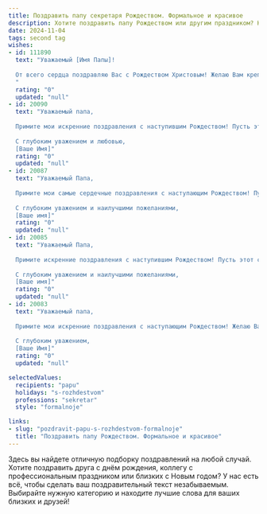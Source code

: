 ```yaml
---
title: Поздравить папу секретаря Рождеством. Формальное и красивое
description: Хотите поздравить папу Рождеством или другим праздником? Наш ИИ создаст незабываемое поздравление, а вы обязательно выделитесь среди других.  
date: 2024-11-04
tags: second tag
wishes:
- id: 111890
  text: "Уважаемый [Имя Папы]!
  
  От всего сердца поздравляю Вас с Рождеством Христовым! Желаю Вам крепкого здоровья, мира, добра и благополучия в Новом году. Пусть Ваша жизнь будет наполнена радостью, успехом в работе секретаря и теплом семейного очага.  Христос родился!
  "
  rating: "0"
  updated: "null"
- id: 20090
  text: "Уважаемый папа,
  
  Примите мои искренние поздравления с наступившим Рождеством! Пусть этот светлый праздник принесет в нашу жизнь радость, мир и благополучие. Желаю Вам крепкого здоровья, счастливых моментов и успехов в работе. Пусть Ваша профессиональная деятельность, как секретарь, будет оцененна по достоинству, а Ваши усилия приведут к новым достижениям.
  
  С глубоким уважением и любовью,
  [Ваше Имя]"
  rating: "0"
  updated: "null"
- id: 20087
  text: "Уважаемый Папа,
  
  Примите мои самые сердечные поздравления с наступающим Рождеством! Пусть этот светлый праздник принесет в Ваш дом не только радость и тепло, но и новые успехи в Вашей профессиональной деятельности. Желаю Вам крепкого здоровья, благополучия и счастливых моментов, которые Вы сможете разделить с близкими. Пусть каждый день будет наполнен радостью и гармонией.
  
  С глубоким уважением и наилучшими пожеланиями,
  [Ваше имя]"
  rating: "0"
  updated: "null"
- id: 20085
  text: "Уважаемый Папа,
  
  Примите искренние поздравления с наступившим Рождеством! Пусть этот светлый праздник принесет в Ваш дом радость, мир и благополучие. Желаем Вам крепкого здоровья, счастливых моментов и успехов в профессиональной деятельности. Пусть каждый день будет наполнен теплом и уютом, а каждое новое дело приносит удовлетворение и гордость за Вашу нелегкую работу.
  
  С глубоким уважением и наилучшими пожеланиями,
  [Ваше имя]"
  rating: "0"
  updated: "null"
- id: 20083
  text: "Уважаемый папа,
  
  Примите мои искренние поздравления с наступающим Рождеством! Желаю Вам мира, благополучия и счастья в этот светлый праздник. Пусть в Вашем доме всегда будет тепло и уютно, как и в эти святки. Благодарю Вас за Вашу неоценимую поддержку и любовь.
  
  С глубоким уважением,
  [Ваше Имя]"
  rating: "0"
  updated: "null"

selectedValues:
  recipients: "papu"
  holidays: "s-rozhdestvom"
  professions: "sekretar"
  style: "formalnoje"

links:
- slug: "pozdravit-papu-s-rozhdestvom-formalnoje"
  title: "Поздравить папу Рождеством. Формальное и красивое"
---
```


Здесь вы найдете отличную подборку поздравлений на любой случай.
Хотите поздравить друга с днём рождения, коллегу с профессиональным праздником или близких с Новым годом? У нас есть всё, чтобы сделать ваш поздравительный текст незабываемым. Выбирайте нужную категорию и находите лучшие слова для ваших близких и друзей!
